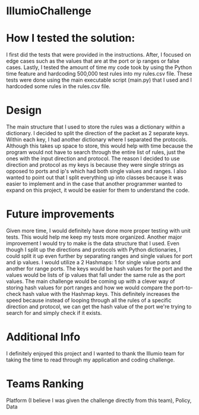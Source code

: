 # IllumioChallenge

# How I tested the solution: 
I first did the tests that were provided in the instructions. After, I focused on edge cases such as the values that are at the port or ip ranges or false cases. Lastly, I tested the amount of time my code took by using the Python time feature and hardcoding 500,000 test rules into my rules.csv file. These tests were done using the main executable script (main.py) that I used and I hardcoded some rules in the rules.csv file.

# Design
The main structure that I used to store the rules was a dictionary within a dictionary. I decided to split the direction of the packet as 2 separate keys. Within each key, I had another dictionary where I separated 
the protocols. Although this takes up space to store, this would help with time because the program would not have to search through the entire list of rules, just the ones
with the input direction and protocol. The reason I decided to use direction and protocol as my keys is because they were single
strings as opposed to ports and ip's which had both single values and ranges. I also wanted to point out that I split everything up into
classes because it was easier to implement and in the case that another programmer wanted to expand on this project, it would be easier
for them to understand the code.

# Future improvements
Given more time, I would definitely have done more proper testing with unit tests. This would help me keep my tests
more organized. Another major improvement I would try to make is the data structure that I used. Even though I split up the directions and 
protocols with Python dictionaries, I could split it up even further by separating ranges and single values for port and ip values. I would utilize a 2 Hashmaps: 1 for
single value ports and another for range ports. The keys would be hash values for the port and the values would be lists of ip values that fall
under the same rule as the port values. The main challenge would be coming up with a clever way of storing hash values for port ranges and 
how we would compare the port-to-check hash value with the Hashmap keys. This definitely increases the speed because instead of looping through
all the rules of a specific direction and protocol, we can get the hash value of the port we're trying to search for and simply check if it exists.

# Additional Info
I definitely enjoyed this project and I wanted to thank the Illumio team for taking the time to read through my application and coding challenge.

# Teams Ranking
Platform (I believe I was given the challenge directly from this team), Policy, Data
